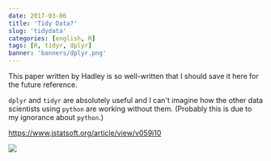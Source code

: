```yaml
---
date: 2017-03-06
title: 'Tidy Data?'
slug: 'tidydata'
categories: [english, R]
tags: [R, tidyr, dplyr]
banner: 'banners/dplyr.png'
---
```


This paper written by Hadley is so well-written that I should save it here for the future reference.

`dplyr` and `tidyr` are absolutely useful and I can't imagine how the other data scientists using `python` are working without them. (Probably this is due to my ignorance about `python`.)

<https://www.jstatsoft.org/article/view/v059i10>

![](/assets/tidydata.png)


